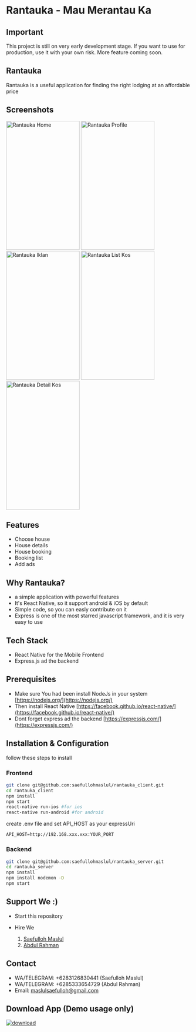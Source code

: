 # Rantauka - Mau Merantau Ka

## Important

This project is still on very early development stage. If you want to use for production, use it with your own risk. More feature coming soon.

## Rantauka

Rantauka is a useful application for finding the right lodging at an affordable price

## Screenshots

<img src="https://res.cloudinary.com/hobikoding/image/upload/v1566956680/rantauka/photo_2019-08-28_08-42-38.jpg" width="200" height="350" alt="Rantauka Home"/>
<img src="https://res.cloudinary.com/hobikoding/image/upload/v1566956680/rantauka/photo_2019-08-28_08-42-23.jpg" width="200" height="350" alt="Rantauka Profile"/>
<img src="https://res.cloudinary.com/hobikoding/image/upload/v1566956680/rantauka/photo_2019-08-28_08-42-34.jpg" width="200" height="350" alt="Rantauka Iklan"/>
<img src="https://res.cloudinary.com/hobikoding/image/upload/v1566956681/rantauka/photo_2019-08-28_08-42-31.jpg" width="200" height="350" alt="Rantauka List Kos"/>
<img src="https://res.cloudinary.com/hobikoding/image/upload/v1566956680/rantauka/photo_2019-08-28_08-42-27.jpg" width="200" height="350" alt="Rantauka Detail Kos"/>

## Features

- Choose house
- House details
- House booking
- Booking list
- Add ads

## Why Rantauka?

- a simple application with powerful features
- It's React Native, so it support android & iOS by default
- Simple code, so you can easly contribute on it
- Express is one of the most starred javascript framework, and it is very easy to use

## Tech Stack

- React Native for the Mobile Frontend
- Express.js ad the backend

## Prerequisites

- Make sure You had been install NodeJs in your system [https://nodejs.org/](https://nodejs.org/)
- Then install React Native [https://facebook.github.io/react-native/](https://facebook.github.io/react-native/)
- Dont forget express ad the backend [https://expressjs.com/](https://expressjs.com/)

## Installation & Configuration

follow these steps to install

### Frontend

```bash
git clone git@github.com:saefullohmaslul/rantauka_client.git
cd rantauka_client
npm install
npm start
react-native run-ios #for ios
react-native run-android #for android
```

create .env file and set API_HOST as your expressUri

```env
API_HOST=http://192.168.xxx.xxx:YOUR_PORT
```

### Backend

```bash
git clone git@github.com:saefullohmaslul/rantauka_server.git
cd rantauka_server
npm install
npm install nodemon -D
npm start
```

## Support We :)

- Start this repository
- Hire We

  1. [Saefulloh Maslul](https://www.linkedin.com/in/saefullohmaslul/)
  1. [Abdul Rahman](https://www.linkedin.com/in/maman-rahman-037a53166/)

## Contact

- WA/TELEGRAM: +6283126830441 (Saefulloh Maslul)
- WA/TELEGRAM: +6285333654729 (Abdul Rahman)
- Email: maslulsaefulloh@gmail.com

## Download App (Demo usage only)

[![download](https://camo.githubusercontent.com/a9c59dcbf62ec123e8bb099fb473ad30554d70e6/68747470733a2f2f69312e77702e636f6d2f61706b6d6f6473696f732e636f6d2f77702d636f6e74656e742f75706c6f6164732f323031382f31322f446f776e6c6f61642d496e66696e6974652d44657369676e2d332e342e31302d41706b2e706e67 "Download")](https://drive.google.com/file/d/1KEYEvZTC4jApH9BBbM8WdEOPgvmJRQJq/view?usp=sharing)
